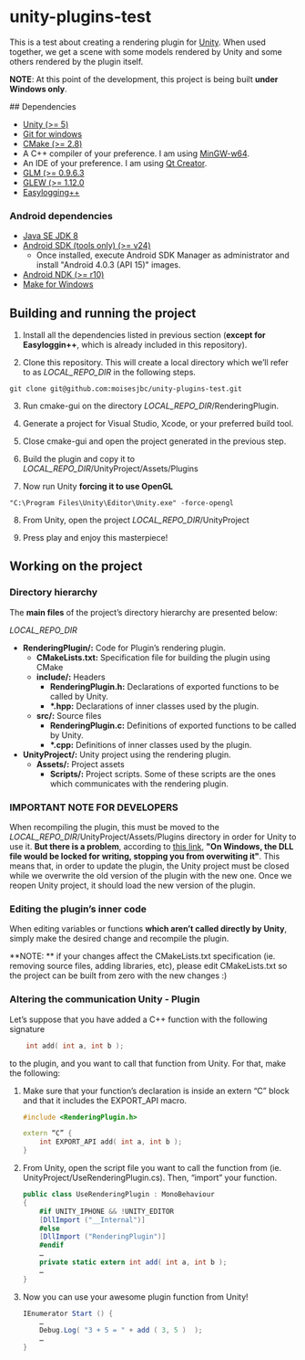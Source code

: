 ﻿# unity-plugins-test

This is a test about creating a rendering plugin for [Unity](http://unity3d.com). When used together, we get a scene with some models rendered by Unity and some others rendered by the plugin itself.

**NOTE**: At this point of the development, this project is being built **under Windows only**.

## Dependencies

* [Unity (>= 5)](http://unity3d.com)
* [Git for windows](https://msysgit.github.io/)
* [CMake (>= 2.8)](http://www.cmake.org)
* A C++ compiler of your preference. I am using [MinGW-w64](http://sourceforge.net/projects/mingw-w64/).
* An IDE of your preference. I am using [Qt Creator](https://www.qt.io/download-open-source/).
* [GLM (>= 0.9.6.3](glm.g-truc.net/)
* [GLEW (>= 1.12.0](http://glew.sourceforge.net/)
* [Easylogging++](https://github.com/easylogging/easyloggingpp)

### Android dependencies

* [Java SE JDK 8](http://www.oracle.com/technetwork/es/java/javase/downloads/index.html)
* [Android SDK (tools only) (>= v24)](https://developer.android.com/sdk/index.html)
	* Once installed, execute Android SDK Manager as administrator and install "Android  4.0.3 (API 15)" images.
* [Android NDK (>= r10)](https://developer.android.com/ndk/downloads/index.html)
* [Make for Windows](http://gnuwin32.sourceforge.net/packages/make.htm)

## Building and running the project

1. Install all the dependencies listed in previous section (**except for Easyloggin++**, which is already included in this repository).

2. Clone this repository. This will create a local directory which we’ll refer to as *LOCAL_REPO_DIR* in the following steps.

 ```
 git clone git@github.com:moisesjbc/unity-plugins-test.git
 ```

3. Run cmake-gui on the directory *LOCAL_REPO_DIR*/RenderingPlugin.

4. Generate a project for Visual Studio, Xcode, or your preferred build tool.

5. Close cmake-gui and open the project generated in the previous step.

6. Build the plugin and copy it to *LOCAL_REPO_DIR*/UnityProject/Assets/Plugins

7. Now run Unity **forcing it to use OpenGL**

 ```
 "C:\Program Files\Unity\Editor\Unity.exe" -force-opengl
 ```

8. From Unity, open the project *LOCAL_REPO_DIR*/UnityProject

9. Press play and enjoy this masterpiece!

## Working on the project

### Directory hierarchy

The **main files** of the project’s directory hierarchy are presented below:

*LOCAL_REPO_DIR*

* **RenderingPlugin/:** Code for Plugin’s rendering plugin.
  * **CMakeLists.txt:** Specification file for building the plugin using CMake
  * **include/:** Headers
    * **RenderingPlugin.h:** Declarations of exported functions to be called by Unity.
    * **\*.hpp:** Declarations of inner classes used by the plugin.
  * **src/:** Source files
    * **RenderingPlugin.c:** Definitions of exported functions to be called by Unity.
    * **\*.cpp:** Definitions of inner classes used by the plugin.
* **UnityProject/:** Unity project using the rendering plugin.
  * **Assets/:** Project assets
    * **Scripts/:** Project scripts. Some of these scripts are the ones which communicates with the rendering plugin.

### IMPORTANT NOTE FOR DEVELOPERS

When recompiling the plugin, this must be moved to the *LOCAL_REPO_DIR*/UnityProject/Assets/Plugins directory in order for Unity to use it. **But there is a problem**, according to [this link](http://answers.unity3d.com/questions/55234/recompiled-plugins-not-refreshing-in-unity.html), **"On Windows, the DLL file would be locked for writing, stopping you from overwiting it"**. This means that, in order to update the plugin, the Unity project must be closed while we overwrite the old version of the plugin with the new one. Once we reopen Unity project, it should load the new version of the plugin.

### Editing the plugin’s inner code

When editing variables or functions **which aren’t called directly by Unity**, simply make the desired change and recompile the plugin.

**NOTE: ** if your changes affect the CMakeLists.txt specification (ie. removing source files, adding libraries, etc), please edit CMakeLists.txt so the project can be built from zero with the new changes :)

### Altering the communication Unity - Plugin

Let’s suppose that you have added a C++ function with the following signature

```C++
    int add( int a, int b );
```

to the plugin, and you want to call that function from Unity. For that, make the following:

1. Make sure that your function’s declaration is inside an extern “C” block and that it includes the EXPORT_API macro.

    ```C++
    #include <RenderingPlugin.h>

    extern “C” {
        int EXPORT_API add( int a, int b );
    }
    ```

2. From Unity, open the script file you want to call the function from (ie. UnityProject/UseRenderingPlugin.cs). Then, “import” your function.

    ```C#
    public class UseRenderingPlugin : MonoBehaviour
    {
        #if UNITY_IPHONE && !UNITY_EDITOR
	    [DllImport ("__Internal")]
        #else
	    [DllImport ("RenderingPlugin")]
        #endif
        …
        private static extern int add( int a, int b );
        …
    }
    ```

3. Now you can use your awesome plugin function from Unity!

    ```C#
    IEnumerator Start () {
        …
        Debug.Log( "3 + 5 = " + add ( 3, 5 )  );
        …
    }
    ```
